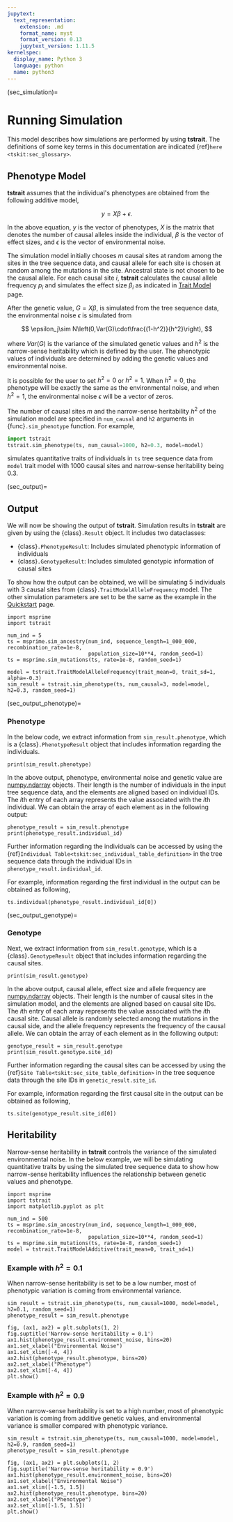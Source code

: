 ```yaml
---
jupytext:
  text_representation:
    extension: .md
    format_name: myst
    format_version: 0.13
    jupytext_version: 1.11.5
kernelspec:
  display_name: Python 3
  language: python
  name: python3
---
```


(sec_simulation)=

# Running Simulation

This model describes how simulations are performed by using **tstrait**. The definitions of some key terms in this documentation are indicated {ref}`here <tskit:sec_glossary>`.

## Phenotype Model

**tstrait** assumes that the individual's phenotypes are obtained from the following additive model,

$$
y=X\beta+\epsilon.
$$

In the above equation, $y$ is the vector of phenotypes, $X$ is the matrix that denotes the number of causal alleles inside the individual, $\beta$ is the vector of effect sizes, and $\epsilon$ is the vector of environmental noise.

The simulation model initially chooses $m$ causal sites at random among the sites in the tree sequence data, and causal allele for each site is chosen at random among the mutations in the site. Ancestral state is not chosen to be the causal allele. For each causal site $i$, **tstrait** calculates the causal allele frequency $p_i$ and simulates the effect size $\beta_i$ as indicated in [Trait Model](model.md) page.

After the genetic value, $G=X\beta$, is simulated from the tree sequence data, the environmental noise $\epsilon$ is simulated from

$$
\epsilon_j\sim N\left(0,Var(G)\cdot\frac{(1-h^2)}{h^2}\right),
$$

where $Var(G)$ is the variance of the simulated genetic values and $h^2$ is the narrow-sense heritability which is defined by the user. The phenotypic values of individuals are determined by adding the genetic values and environmental noise.

It is possible for the user to set $h^2=0$ or $h^2=1$. When $h^2=0$, the phenotype will be exactly the same as the environmental noise, and when $h^2=1$, the environmental noise $\epsilon$ will be a vector of zeros.

The number of causal sites $m$ and the narrow-sense heritability $h^2$ of the simulation model are specified in `num_causal` and `h2` arguments in {func}`.sim_phenotype` function. For example,

```Python
import tstrait
tstrait.sim_phenotype(ts, num_causal=1000, h2=0.3, model=model)
```

simulates quantitative traits of individuals in `ts` tree sequence data from `model` trait model with 1000 causal sites and narrow-sense heritability being 0.3.

(sec_output)=

## Output

We will now be showing the output of **tstrait**. Simulation results in **tstrait** are given by using the {class}`.Result` object. It includes two dataclasses:

- {class}`.PhenotypeResult`: Includes simulated phenotypic information of individuals
- {class}`.GenotypeResult`: Includes simulated genotypic information of causal sites

To show how the output can be obtained, we will be simulating 5 individuals with 3 causal sites from {class}`.TraitModelAlleleFrequency` model. The other simulation parameters are set to be the same as the example in the [Quickstart](quickstart.md) page.

```{code-cell} ipython3
import msprime
import tstrait

num_ind = 5
ts = msprime.sim_ancestry(num_ind, sequence_length=1_000_000, recombination_rate=1e-8,
                          population_size=10**4, random_seed=1)
ts = msprime.sim_mutations(ts, rate=1e-8, random_seed=1)

model = tstrait.TraitModelAlleleFrequency(trait_mean=0, trait_sd=1, alpha=-0.3)
sim_result = tstrait.sim_phenotype(ts, num_causal=3, model=model, h2=0.3, random_seed=1)
```

(sec_output_phenotype)=

### Phenotype

In the below code, we extract information from `sim_result.phenotype`, which is a {class}`.PhenotypeResult` object that includes information regarding the individuals.

```{code-cell} ipython3
print(sim_result.phenotype)
```

In the above output, phenotype, environmental noise and genetic value are [numpy.ndarray](https://numpy.org/doc/stable/reference/arrays.ndarray.html#arrays-ndarray) objects. Their length is the number of individuals in the input tree sequence data, and the elements are aligned based on individual IDs. The $i$th entry of each array represents the value associated with the $i$th individual. We can obtain the array of each element as in the following output:

```{code-cell} ipython3
phenotype_result = sim_result.phenotype
print(phenotype_result.individual_id)
```

Further information regarding the individuals can be accessed by using the {ref}`Individual Table<tskit:sec_individual_table_definition>` in the tree sequence data through the individual IDs in `phenotype_result.individual_id`.

For example, information regarding the first individual in the output can be obtained as following,

```{code-cell} ipython3
ts.individual(phenotype_result.individual_id[0])
```

(sec_output_genotype)=

### Genotype

Next, we extract information from `sim_result.genotype`, which is a {class}`.GenotypeResult` object that includes information regarding the causal sites.

```{code-cell} ipython3
print(sim_result.genotype)
```

In the above output, causal allele, effect size and allele frequency are [numpy.ndarray](https://numpy.org/doc/stable/reference/arrays.ndarray.html#arrays-ndarray) objects. Their length is the number of causal sites in the simulation model, and the elements are aligned based on causal site IDs. The $i$th entry of each array represents the value associated with the $i$th causal site. Causal allele is randomly selected among the mutations in the causal side, and the allele frequency represents the frequency of the causal allele. We can obtain the array of each element as in the following output:

```{code-cell} ipython3
genotype_result = sim_result.genotype
print(sim_result.genotype.site_id)
```


Further information regarding the causal sites can be accessed by using the {ref}`Site Table<tskit:sec_site_table_definition>` in the tree sequence data through the site IDs in `genetic_result.site_id`.

For example, information regarding the first causal site in the output can be obtained as following,

```{code-cell} ipython3
ts.site(genotype_result.site_id[0])
```

## Heritability

Narrow-sense heritability in **tstrait** controls the variance of the simulated environmental noise. In the below example, we will be simulating quantitative traits by using the simulated tree sequence data to show how narrow-sense heritability influences the relationship between genetic values and phenotype.

```{code-cell} ipython3
import msprime
import tstrait
import matplotlib.pyplot as plt

num_ind = 500
ts = msprime.sim_ancestry(num_ind, sequence_length=1_000_000, recombination_rate=1e-8,
                          population_size=10**4, random_seed=1)
ts = msprime.sim_mutations(ts, rate=1e-8, random_seed=1)
model = tstrait.TraitModelAdditive(trait_mean=0, trait_sd=1)
```

### Example with $h^2=0.1$

When narrow-sense heritability is set to be a low number, most of phenotypic variation is coming from environmental variance.

```{code-cell} ipython3
sim_result = tstrait.sim_phenotype(ts, num_causal=1000, model=model, h2=0.1, random_seed=1)
phenotype_result = sim_result.phenotype

fig, (ax1, ax2) = plt.subplots(1, 2)
fig.suptitle('Narrow-sense heritability = 0.1')
ax1.hist(phenotype_result.environment_noise, bins=20)
ax1.set_xlabel("Environmental Noise")
ax1.set_xlim([-4, 4])
ax2.hist(phenotype_result.phenotype, bins=20)
ax2.set_xlabel("Phenotype")
ax2.set_xlim([-4, 4])
plt.show()
```

### Example with $h^2=0.9$

When narrow-sense heritability is set to a high number, most of phenotypic variation is coming from additive genetic values, and environmental variance is smaller compared with phenotypic variance.

```{code-cell} ipython3
sim_result = tstrait.sim_phenotype(ts, num_causal=1000, model=model, h2=0.9, random_seed=1)
phenotype_result = sim_result.phenotype

fig, (ax1, ax2) = plt.subplots(1, 2)
fig.suptitle('Narrow-sense heritability = 0.9')
ax1.hist(phenotype_result.environment_noise, bins=20)
ax1.set_xlabel("Environmental Noise")
ax1.set_xlim([-1.5, 1.5])
ax2.hist(phenotype_result.phenotype, bins=20)
ax2.set_xlabel("Phenotype")
ax2.set_xlim([-1.5, 1.5])
plt.show()
```